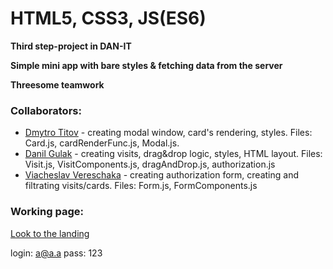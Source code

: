 # HTML5, CSS3, JS(ES6) 

**Third step-project in DAN-IT**

**Simple mini app with bare styles & fetching data from the server**

**Threesome teamwork**

### Collaborators:
* [Dmytro Titov](https://github.com/DmytroTitov) - creating modal window, card's rendering, styles. Files: Card.js, cardRenderFunc.js, Modal.js.
* [Danil Gulak](https://gitlab.com/DanilGulak) - creating visits, drag&drop logic, styles, HTML layout. Files: Visit.js, VisitComponents.js, dragAndDrop.js, authorization.js
* [Viacheslav Vereschaka](https://gitlab.com/vereschaka.slava) - creating authorization form, creating and filtrating visits/cards. Files: Form.js, FormComponents.js

### Working page:
[Look to the landing](https://dmytrotitov.github.io/doc-project/)  

login: a@a.a
pass: 123
